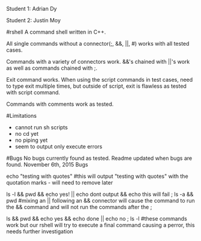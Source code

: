 
Student 1: Adrian Dy

Student 2: Justin Moy

#rshell
A command shell written in C++.

All single commands without a connector(;, &&, ||, #) works with all tested cases.

Commands with a variety of connectors work. &&'s chained with ||'s work as well as commands chained with ;.

Exit command works. When using the script commands in test cases, need to type exit multiple times,
but outside of script, exit is flawless as tested with script command.

Commands with comments work as tested.

#Limitations
- cannot run sh scripts
- no cd yet
- no piping yet
- seem to output only execute errors

#Bugs
No bugs currently found as tested. Readme updated when bugs are found.
November 6th, 2015 Bugs

echo "testing with quotes" #this will output "testing with quotes" with the quotation marks - will need to remove later

ls -l && pwd && echo yes! || echo dont output && echo this will fail ; ls -a && pwd #mixing an || following
an && connector will cause the command to run the && command and will not run the commands after the ;

ls && pwd && echo yes && echo done || echo no ; ls -l #these commands work but our rshell will try to execute a final command
causing a perror, this needs further investigation